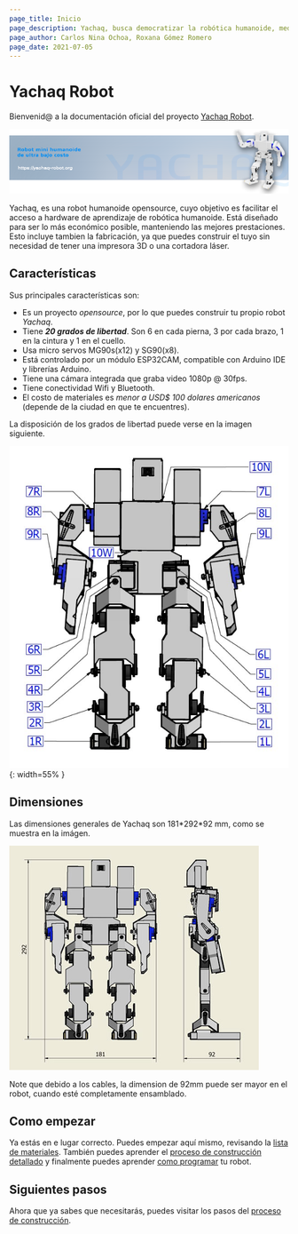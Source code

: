 ```yaml
---
page_title: Inicio
page_description: Yachaq, busca democratizar la robótica humanoide, mediante un hardware de ultra bajo costo.
page_author: Carlos Nina Ochoa, Roxana Gómez Romero
page_date: 2021-07-05
---
```


# Yachaq Robot

Bienvenid@ a la documentación oficial del proyecto [Yachaq Robot](https://yachaq-robot.org).

![Header Yachaq](img/repository-header.png)

Yachaq, es una robot humanoide opensource, cuyo objetivo es facilitar el acceso a hardware de aprendizaje de robótica  humanoide. Está diseñado para ser lo más económico posible, manteniendo las mejores prestaciones. Esto incluye tambien la fabricación, ya que puedes construir el tuyo sin necesidad de tener una impresora 3D o una cortadora láser. 

## Características 

Sus principales características son:

 - Es un proyecto *opensource*, por lo que puedes construir tu propio robot *Yachaq*.
 - Tiene ***20 grados de libertad***. Son 6 en cada pierna, 3 por cada brazo, 1 en la cintura y 1 en el cuello.
 - Usa micro servos MG90s(x12) y SG90(x8).
 - Está controlado por un módulo ESP32CAM, compatible con Arduino IDE y librerías Arduino.
 - Tiene una cámara integrada que graba video 1080p @ 30fps.
 - Tiene conectividad Wifi y Bluetooth.
 - El costo de materiales es *menor a USD$ 100 dolares americanos* (depende de la ciudad en que te encuentres).

La disposición de los grados de libertad puede verse en la imagen siguiente.

 ![Nombres de servos](img/servo-numeracion.jpg){: width=55% }

## Dimensiones

Las dimensiones generales de Yachaq son 181\*292\*92 mm, como se muestra en la imágen. 

![Dimensiones generales](img/medidas-generales.jpg)

Note que debido a los cables, la dimension de 92mm puede ser mayor en el robot, cuando esté completamente ensamblado.


## Como empezar

Ya estás en e lugar correcto. Puedes empezar aquí mismo, revisando la [lista de materiales](/construccion/#materiales). También puedes aprender el [proceso de construcción detallado](/construccion) y finalmente puedes aprender [como programar](/programacion/) tu robot.


## Siguientes pasos

Ahora que ya sabes que necesitarás, puedes visitar los pasos del [proceso de construcción](/construccion-primeros-pasos/).
